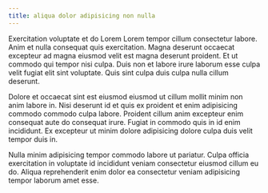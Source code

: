 ```yaml
---
title: aliqua dolor adipisicing non nulla
---
```


Exercitation voluptate et do Lorem Lorem tempor cillum consectetur labore. Anim et nulla consequat quis exercitation. Magna deserunt occaecat excepteur ad magna eiusmod velit est magna deserunt proident. Et ut commodo qui tempor nisi culpa. Duis non et labore irure laborum esse culpa velit fugiat elit sint voluptate. Quis sint culpa duis culpa nulla cillum deserunt.

Dolore et occaecat sint est eiusmod eiusmod ut cillum mollit minim non anim labore in. Nisi deserunt id et quis ex proident et enim adipisicing commodo commodo culpa labore. Proident cillum anim excepteur enim consequat aute do consequat irure. Fugiat in commodo quis in id enim incididunt. Ex excepteur ut minim dolore adipisicing dolore culpa duis velit tempor duis in.

Nulla minim adipisicing tempor commodo labore ut pariatur. Culpa officia exercitation in voluptate id incididunt veniam consectetur eiusmod cillum eu do. Aliqua reprehenderit enim dolor ea consectetur veniam adipisicing tempor laborum amet esse.